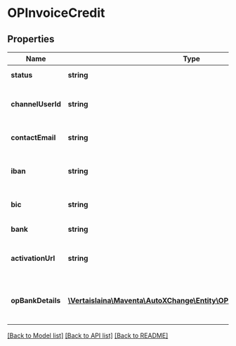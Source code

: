 # OPInvoiceCredit

## Properties
Name | Type | Description | Notes
------------ | ------------- | ------------- | -------------
**status** | **string** | Service status | [optional] 
**channelUserId** | **string** | Channel user id for the company | [optional] 
**contactEmail** | **string** | Company contact email | [optional] 
**iban** | **string** | Company IBAN account number | [optional] 
**bic** | **string** | Company bank BIC number | [optional] 
**bank** | **string** | Company bank name | [optional] 
**activationUrl** | **string** | Url for the user to sign the agreement | [optional] 
**opBankDetails** | [**\Vertaislaina\Maventa\AutoXChange\Entity\OPInvoiceCreditBankDetails**](OPInvoiceCreditBankDetails.md) | Bank account details to be used on invoices | [optional] 

[[Back to Model list]](../README.md#documentation-for-models) [[Back to API list]](../README.md#documentation-for-api-endpoints) [[Back to README]](../README.md)


